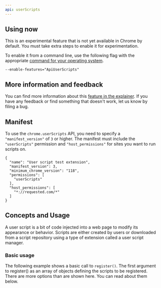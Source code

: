 ```yaml
---
api: userScripts
---
```


## Using now

This is an experimental feature that is not yet available in Chrome by default. You must take extra steps to enable it for experimentation.

To enable it from a command line, use the following flag with the appropriate [command for your operating system](https://www.chromium.org/developers/how-tos/run-chromium-with-flags/).

`--enable-features="ApiUserScripts"`

## More information and feedback

You can find more information about this [feature in the explainer](https://github.com/w3c/webextensions/blob/main/proposals/user-scripts-api.md). If you have any feedback or find something that doesn't work, let us know by filing a bug.

## Manifest

To use the `chrome.userScripts` API, you need to specify a `"manifest_version"` of `3` or higher. The manifest must include the `"userScripts"` permission and `"host_permissions"` for sites you want to run scripts on.

```json/9-15
{
  "name": "User script test extension",
  "manifest_version": 3,
  "minimum_chrome_version": "118",
  "permissions": [
    "userScripts"
  ],
  "host_permissions": [
    "*://requested.com/*"
  ]
}
```

## Concepts and Usage

A user script is a bit of code injected into a web page to modify its appearance or behavior. Scripts are either created by users or downloaded from a script repository using a type of extension called a user script manager.

### Basic usage

The following example shows a basic call to `register()`. The first argument to register() as an array of objects defining the scripts to be registered. There are more options than are shown here. You can read about them below.
